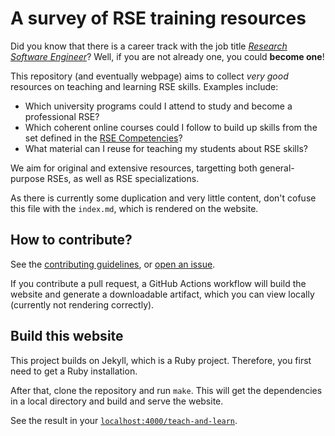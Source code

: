 # A survey of RSE training resources

Did you know that there is a career track with the job title _[Research Software Engineer](https://doi.org/10.5281/zenodo.7994286)_? Well, if you are not already one, you could **become one**!

This repository (and eventually webpage) aims to collect _very good_ resources on teaching and learning RSE skills. Examples include:

- Which university programs could I attend to study and become a professional RSE?
- Which coherent online courses could I follow to build up skills from the set defined in the [RSE Competencies](competencies)?
- What material can I reuse for teaching my students about RSE skills?

We aim for original and extensive resources, targetting both general-purpose RSEs, as well as RSE specializations.

As there is currently some duplication and very little content, don't cofuse this file with the `index.md`, which is rendered on the website.

## How to contribute?

See the [contributing guidelines](https://github.com/DE-RSE/survey_rse_training/blob/main/README.md), or [open an issue](https://github.com/DE-RSE/survey_rse_training/issues).

If you contribute a pull request, a GitHub Actions workflow will build the website and generate a downloadable artifact, which you can view locally (currently not rendering correctly).

## Build this website

This project builds on Jekyll, which is a Ruby project. Therefore, you first need to get a Ruby installation.

After that, clone the repository and run `make`. This will get the dependencies in a local directory and build and serve the website.

See the result in your [`localhost:4000/teach-and-learn`](http://127.0.0.1:4000/learn-and-teach/).
